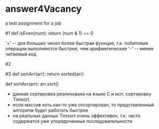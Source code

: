 # answer4Vacancy
a test assignment for a job



#1
def isEven(num):
    return (num & 1) == 0

    
'+'  -- для больших чисел более быстрая функция, т.к. побитовые  операции выполняются быстрее, чем арифметические
'-'  -- менее читаемый код

#2

#3
def sortArr(arr):
    return sorted(arr)

def sortArr(arr):
    arr.sort()

- данная сортировка реализована на языке C и исп. сортировку Timsort.
- если массив хоть как-то уже отсортирован, то представленный алгоритм будет работать быстрее 
- на реальных данных Timsort очень эффективен, т.к. часто содержатся уже упорядоченные последовательности

